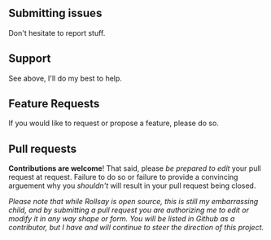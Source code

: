 ## Submitting issues

Don't hesitate to report stuff.

## Support

See above, I'll do my best to help.

## Feature Requests

If you would like to request or propose a feature, please do so.

## Pull requests

**Contributions are welcome**! That said, please *be prepared to edit* your pull request at request. Failure to do so or failure to provide a convincing arguement why you *shouldn't* will result in your pull request being closed.

*Please note that while Rollsay is open source, this is still my embarrassing child, and by submitting a pull request you are authorizing me to edit or modify it in any way shape or form. You will be listed in Github as a contributor, but I have and will continue to steer the direction of this project.*
